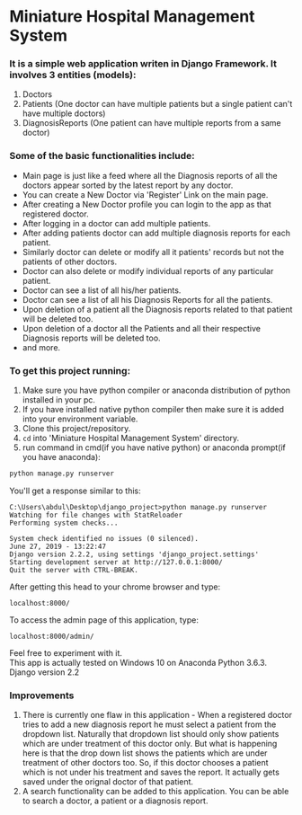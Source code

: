 # Miniature Hospital Management System

### It is a simple web application writen in Django Framework. It involves 3 entities (models):

1. Doctors
2. Patients (One doctor can have multiple patients but a single patient can't have multiple doctors)
3. DiagnosisReports (One patient can have multiple reports from a same doctor)

### Some of the basic functionalities include:

- Main page is just like a feed where all the Diagnosis reports of all the doctors appear sorted by the latest report by any doctor.
- You can create a New Doctor via 'Register' Link on the main page.
- After creating a New Doctor profile you can login to the app as that registered doctor.
- After logging in a doctor can add multiple patients.
- After adding patients doctor can add multiple diagnosis reports for each patient. 
- Similarly doctor can delete or modify all it patients' records but not the patients of other doctors.
- Doctor can also delete or modify individual reports of any particular patient. 
- Doctor can see a list of all his/her patients.
- Doctor can see a list of all his Diagnosis Reports for all the patients.
- Upon deletion of a patient all the Diagnosis reports related to that patient will be deleted too. 
- Upon deletion of a doctor all the Patients and all their respective Diagnosis reports will be deleted too. 
- and more.

### To get this project running:

1. Make sure you have python compiler or anaconda distribution of python installed in your pc. 
2. If you have installed native python compiler then make sure it is added into your environment variable.
3. Clone this project/repository.
4. ```cd``` into 'Miniature Hospital Management System' directory.
5. run command in cmd(if you have native python) or anaconda prompt(if you have anaconda):

```python
python manage.py runserver
```

You'll get a response similar to this:

```
C:\Users\abdul\Desktop\django_project>python manage.py runserver
Watching for file changes with StatReloader
Performing system checks...

System check identified no issues (0 silenced).
June 27, 2019 - 13:22:47
Django version 2.2.2, using settings 'django_project.settings'
Starting development server at http://127.0.0.1:8000/
Quit the server with CTRL-BREAK.
```

After getting this head to your chrome browser and type:
```
localhost:8000/
```

To access the admin page of this application, type:
```
localhost:8000/admin/
```

Feel free to experiment with it. </br> This app is actually tested on Windows 10 on Anaconda Python 3.6.3. Django version 2.2 

### Improvements

1. There is currently one flaw in this application - When a registered doctor tries to add a new diagnosis report he must select a patient from the dropdown list. Naturally that dropdown list should only show patients which are under treatment of this doctor only. But what is happening here is that the drop down list shows the patients which are under treatment of other doctors too. So, if this doctor chooses a patient which is not under his treatment and saves the report. It actually gets saved under the orignal doctor of that patient. 
2. A search functionality can be added to this application. You can be able to search a doctor, a patient or a diagnosis report. 


